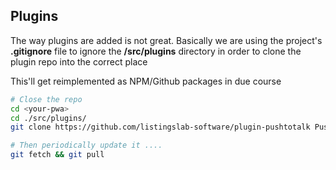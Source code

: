 ## Plugins

The way plugins are added is not great. Basically we are using the 
project's __.gitignore__ file to ignore the **/src/plugins** 
directory in order to clone the plugin repo into the correct place

This'll get reimplemented as NPM/Github packages in due course

```bash
# Close the repo
cd <your-pwa>
cd ./src/plugins/
git clone https://github.com/listingslab-software/plugin-pushtotalk PushToTalk

# Then periodically update it ....
git fetch && git pull
```